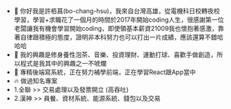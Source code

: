 - 👋 你好我是許栢菖(bo-chang-hsu)，我來自台灣高雄，從電機科日校轉夜校學習，學習+求職花了一個月的時間於2017年開始coding人生，很感謝第一位老闆讓我有機會學習開始coding，即使領基本薪資21009我也懷抱著感激，靠著自律跟積極的態度，證明非本科努力也可以打出一片成績，應該還算不錯哈哈哈
- 👀 我的興趣是修身養性泡茶、音樂、投資理財、運動打球、喜歡手做創造，所以程式是我其中的興趣之一不唬爛
- 🌱 專精後端寫系統，正在努力補學前端，正在學習React跟App當中
- 🔥 做過知名專案 
- 1.全聯 >> 交易處理以及發票開立 (高吞吐)
- 2.漢神 >> 員餐、資材系統、能源系統、錢包以及交易
